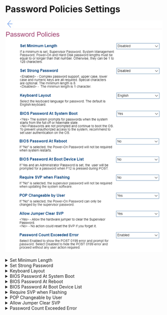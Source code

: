 # Password Policies Settings #
![](./img/passwordpolicies.png)

<details><summary>Set Minimum Length</summary>
One of 10 options:

1. **Disabled** – passwords can have length from 1 to 128 characters, no requirements for the minimum length. Default. 
2. 4 Characters
3. 5 Characters
4. 6 Characters
5. 7 Characters
6. 8 Characters
7. 9 Characters
8. 10 Characters
9. 11 Characters
10. 12 Characters

**Note**. If a minimum is set, then Supervisor Password (SVP), System Management Password (SMP), Power-On Password (PoP), and Hard Disk Password (HDP) lengths must be equal to or longer than that number.

| WMI Setting name | Values | SVP Req'd | AMD/Intel |
|:---|:---|:---|:---|
|  |  |  | Both |
</details>


<details><summary>Set Strong Password</summary>

?> A strong password is defined as: upper case, lower case, and numeric keys are all required. Special characters are optional. The minimum length is 8.

One of 2 states:

1. Enabled.
2. **Disabled** – the minimum length is 1 character. Default. 

| WMI Setting name | Values | SVP Req'd | AMD/Intel |
|:---|:---|:---|:---|
|  |  |  | Both |
</details>


<details><summary>Keyboard Layout</summary>
One of 4 options to select the keyboard language for password:

1. **English** – Default.
2. French
3. German
4. Chinese

| WMI Setting name | Values | SVP Req'd | AMD/Intel |
|:---|:---|:---|:---|
|  |  |  | Both |
</details>


<details><summary>BIOS Password At System Boot</summary>

Whether to prompt for passwords when the system starts from the full off or hibernate state.

One of 2 options:

1. **Yes** –  Default. 
2. No.

!> To prevent unauthorized access to the system we recommend to setting user authentication on the OS. 

| WMI Setting name | Values | SVP Req'd | AMD/Intel |
|:---|:---|:---|:---|
|  |  |  | Both |
</details>


<details><summary>BIOS Password At Reboot</summary>

Whether to require Power-On Password when system restarts.

One of 2 options:

1. Yes.
2. **No** - Default.

| WMI Setting name | Values | SVP Req'd | AMD/Intel |
|:---|:---|:---|:---|
|  |  |  | Both |
</details>


<details><summary>BIOS Password At Boot Device List</summary>

?> When `Yes` is selected and Administrator Password is set, then user will be prompted for a password when F12 is pressed during POST (Power On Self Test). 

One of 2 options:

1. Yes.
2. **No** – no password will be required when pressed F12 during POST. Default.

| WMI Setting name | Values | SVP Req'd | AMD/Intel |
|:---|:---|:---|:---|
|  |  |  | Both |
</details>


<details><summary>Require SVP when Flashing</summary>

Whether the supervisor password will be required when updating the system software.

One of 2 options:

1. Yes.
2. **No** – Default.

| WMI Setting name | Values | SVP Req'd | AMD/Intel |
|:---|:---|:---|:---|
|  |  |  | Both |
</details>


<details><summary>POP Changeable by User</summary>

Whether the Power-On Password (POP) can be changed without supervisor password (SVP).

One of 2 options:

1. **Yes** –  Default.
2. No – the Power-On Password can only be changed with the SVP.

| WMI Setting name | Values | SVP Req'd | AMD/Intel |
|:---|:---|:---|:---|
|  |  |  | Both |
</details>


<details><summary>Allow Jumper Clear SVP</summary>
One of 2 options:

1. **Yes** – allow the hardware jumper to clear the Supervisor Password. Default.
2. No – no action could reset the SVP if user forgets it.

| WMI Setting name | Values | SVP Req'd | AMD/Intel |
|:---|:---|:---|:---|
|  |  |  | Both |
</details>


<details><summary>Password Count Exceeded Error</summary>

Whether to show the POST 0199 error and prompt for password after three failed attempts.

One of 2 states:

1. **Enabled** – Default.
2. Disabled.

?> If `Enabled`, then after 3 attempts with an incorrect password, the system will show a 0199 error.  <br /> •By pressing F2 the error can be bypassed, and user can work with the system. But 0199 error will be shown until someone enters bios with correct SVP to clear the error condition by pressing F10 or saving the settings after this has been verified. <br /> •If a user wants to change bios settings and uses the wrong password, the system will deny access, and after the third wrong password, all other attempts will fail. No further changes can be made then, and user needs to reboot.

| WMI Setting name | Values | SVP Req'd | AMD/Intel |
|:---|:---|:---|:---|
|  |  |  | Both |
</details>